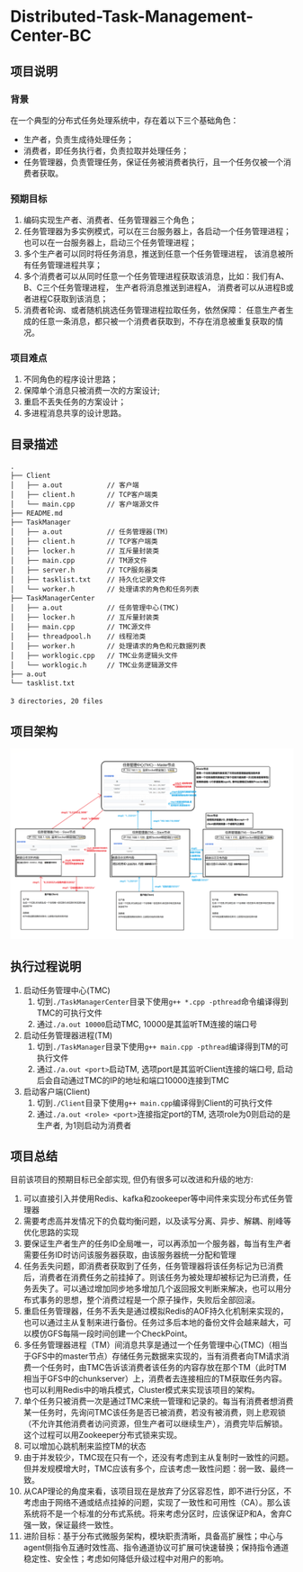 # Distributed-Task-Management-Center-BC

## 项目说明

### 背景

在一个典型的分布式任务处理系统中，存在着以下三个基础角色：

-   生产者，负责生成待处理任务；
-   消费者，即任务执行者，负责拉取并处理任务；
-   任务管理器，负责管理任务，保证任务被消费者执行，且一个任务仅被一个消费者获取。

### 预期目标

1.   编码实现生产者、消费者、任务管理器三个角色；
2.   任务管理器为多实例模式，可以在三台服务器上，各启动一个任务管理进程； 也可以在一台服务器上，启动三个任务管理进程；
3.   多个生产者可以同时将任务消息，推送到任意一个任务管理进程， 该消息被所有任务管理进程共享；
4.   多个消费者可以从同时任意一个任务管理进程获取该消息，比如：我们有A、B、C三个任务管理进程， 生产者将消息推送到进程A， 消费者可以从进程B或者进程C获取到该消息；
5.   消费者轮询、或者随机挑选任务管理进程拉取任务，依然保障： 任意生产者生成的任意一条消息，都只被一个消费者获取到，不存在消息被重复获取的情况。

### 项目难点

1.   不同角色的程序设计思路；
2.   保障单个消息只被消费一次的方案设计;
3.   重启不丢失任务的方案设计；
4.   多进程消息共享的设计思路。



## 目录描述

```shell
.
├── Client         
│   ├── a.out			// 客户端
│   ├── client.h		// TCP客户端类
│   └── main.cpp		// 客户端源文件
├── README.md
├── TaskManager
│   ├── a.out			// 任务管理器(TM)
│   ├── client.h		// TCP客户端类
│   ├── locker.h		// 互斥量封装类
│   ├── main.cpp		// TM源文件
│   ├── server.h		// TCP服务器类
│   ├── tasklist.txt	// 持久化记录文件
│   └── worker.h		// 处理请求的角色和任务列表
├── TaskManagerCenter
│   ├── a.out			// 任务管理中心(TMC)
│   ├── locker.h		// 互斥量封装类
│   ├── main.cpp		// TMC源文件
│   ├── threadpool.h	// 线程池类
│   ├── worker.h		// 处理请求的角色和元数据列表
│   ├── worklogic.cpp	// TMC业务逻辑头文件
│   └── worklogic.h		// TMC业务逻辑源文件
├── a.out
└── tasklist.txt

3 directories, 20 files
```



## 项目架构

![](README/项目架构.png)



## 执行过程说明

1.   启动任务管理中心(TMC)
     1.   切到`./TaskManagerCenter`目录下使用`g++ *.cpp -pthread`命令编译得到TMC的可执行文件
     2.   通过`./a.out 10000`启动TMC, 10000是其监听TM连接的端口号
2.   启动任务管理器进程(TM)
     1.   切到`./TaskManager`目录下使用`g++ main.cpp -pthread`编译得到TM的可执行文件
     2.   通过`./a.out <port>`启动TM, 选项port是其监听Client连接的端口号, 启动后会自动通过TMC的IP的地址和端口10000连接到TMC
3.   启动客户端(Client)
     1.   切到`./Client`目录下使用`g++ main.cpp`编译得到Client的可执行文件
     2.   通过`./a.out <role> <port>`连接指定port的TM, 选项role为0则启动的是生产者, 为1则启动为消费者



## 项目总结

目前该项目的预期目标已全部实现, 但仍有很多可以改进和升级的地方: 

1.   可以直接引入并使用Redis、kafka和zookeeper等中间件来实现分布式任务管理器
2.   需要考虑高并发情况下的负载均衡问题，以及读写分离、异步、解耦、削峰等优化思路的实现
3.   要保证生产者生产的任务ID全局唯一，可以再添加一个服务器，每当有生产者需要任务ID时访问该服务器获取，由该服务器统一分配和管理
4.   任务丢失问题，即消费者获取到了任务，任务管理器将该任务标记为已消费后，消费者在消费任务之前挂掉了。则该任务为被处理却被标记为已消费，任务丢失了。可以通过增加同步地多增加几个返回报文判断来解决，也可以用分布式事务的思想，整个消费过程是一个原子操作，失败后全部回滚。
5.   重启任务管理器，任务不丢失是通过模拟Redis的AOF持久化机制来实现的，也可以通过主从复制来进行备份。任务过多后本地的备份文件会越来越大，可以模仿GFS每隔一段时间创建一个CheckPoint。
6.   多任务管理器进程（TM）间消息共享是通过一个任务管理中心(TMC)（相当于GFS中的master节点）存储任务元数据来实现的，当有消费者向TM请求消费一个任务时，由TMC告诉该消费者该任务的内容存放在那个TM（此时TM相当于GFS中的chunkserver）上，消费者去连接相应的TM获取任务内容。也可以利用Redis中的哨兵模式，Cluster模式来实现该项目的架构。
7.   单个任务只被消费一次是通过TMC来统一管理和记录的。每当有消费者想消费某一任务时，先询问TMC该任务是否已被消费，若没有被消费，则上悲观锁（不允许其他消费者访问资源，但生产者可以继续生产），消费完毕后解锁。这个过程可以用Zookeeper分布式锁来实现。
8.   可以增加心跳机制来监控TM的状态
9.   由于并发较少，TMC现在只有一个，还没有考虑到主从复制时一致性的问题。但并发规模增大时，TMC应该有多个，应该考虑一致性问题：弱一致、最终一致。
10.   从CAP理论的角度来看，该项目现在是放弃了分区容忍性，即不进行分区，不考虑由于网络不通或结点挂掉的问题，实现了一致性和可用性（CA）。那么该系统将不是一个标准的分布式系统。将来考虑分区时，应该保证P和A，舍弃C强一致，保证最终一致性。
11.   进阶目标：基于分布式微服务架构，模块职责清晰，具备高扩展性；中心与agent侧指令互通时效性高、指令通道协议可扩展可快速替换；保持指令通道稳定性、安全性；考虑如何降低升级过程中对用户的影响。

